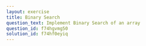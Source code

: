 ```yaml
---
layout: exercise
title: Binary Search
question_text: Implement Binary Search of an array
question_id: f74hgvmg50
solution_id: f74hf0eyiq
---
```

